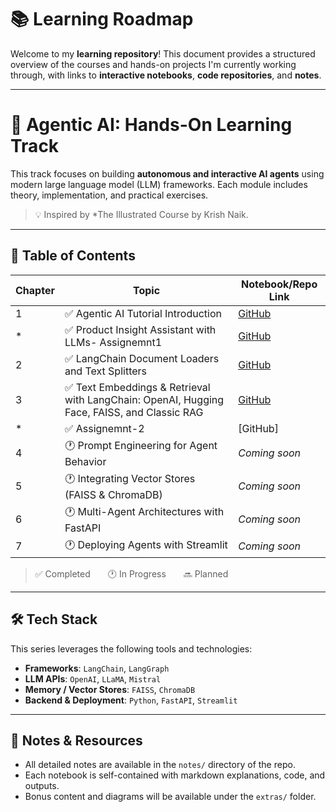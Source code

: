 # 📚 Learning Roadmap

Welcome to my **learning repository**! This document provides a structured overview of the courses and hands-on projects I'm currently working through, with links to **interactive notebooks**, **code repositories**, and **notes**.

---

# 🤖 Agentic AI: Hands-On Learning Track

This track focuses on building **autonomous and interactive AI agents** using modern large language model (LLM) frameworks. Each module includes theory, implementation, and practical exercises.

> 💡 Inspired by *The Illustrated Course by Krish Naik.

---

## 📘 Table of Contents

| Chapter | Topic                                          | Notebook/Repo Link |
|---------|------------------------------------------------|--------------------|
| 1       | ✅ Agentic AI Tutorial Introduction            | [GitHub](https://github.com/Nahidzeinali-web/1-Agentic-AI-Course/tree/main) |
| *       | ✅ Product Insight Assistant with LLMs- Assignemnt1        | [GitHub](https://github.com/Nahidzeinali-web/Product-Price-Finder-with-LLMs) |
| 2       | ✅ LangChain Document Loaders and Text Splitters | [GitHub](https://github.com/Nahidzeinali-web/2-Agentic-AI-course) |
| 3       | ✅ Text Embeddings & Retrieval with LangChain: OpenAI, Hugging Face, FAISS, and Classic RAG  |[GitHub](https://github.com/Nahidzeinali-web/3-Agentic-AI) |
| *       | ✅ Assignemnt-2   |[GitHub] |
| 4       | 🕐 Prompt Engineering for Agent Behavior       | _Coming soon_ |
| 5       | 🕐 Integrating Vector Stores (FAISS & ChromaDB)| _Coming soon_ |
| 6       | 🕐 Multi-Agent Architectures with FastAPI      | _Coming soon_ |
| 7       | 🕐 Deploying Agents with Streamlit             | _Coming soon_ |

> ✅ Completed  🕐 In Progress  🔜 Planned

---

## 🛠️ Tech Stack

This series leverages the following tools and technologies:

- **Frameworks**: `LangChain`, `LangGraph`
- **LLM APIs**: `OpenAI`, `LLaMA`, `Mistral`
- **Memory / Vector Stores**: `FAISS`, `ChromaDB`
- **Backend & Deployment**: `Python`, `FastAPI`, `Streamlit`

---

## 📝 Notes & Resources

- All detailed notes are available in the `notes/` directory of the repo.
- Each notebook is self-contained with markdown explanations, code, and outputs.
- Bonus content and diagrams will be available under the `extras/` folder.


